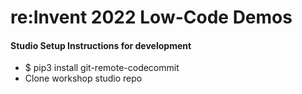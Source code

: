 # re:Invent 2022 Low-Code Demos


#### Studio Setup Instructions for development 

* $ pip3 install git-remote-codecommit
* Clone workshop studio repo 




